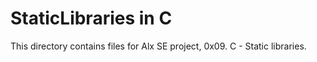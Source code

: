 # StaticLibraries in C
This directory contains files for Alx SE project, 0x09. C - Static libraries.
